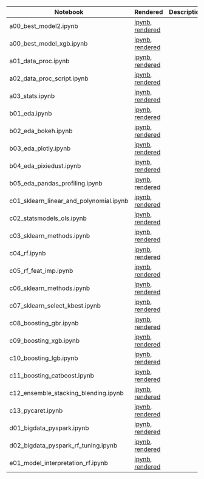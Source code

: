|  Notebook | Rendered   | Description  |  Author |
|---|---|---|---|
| a00_best_model2.ipynb  | [ipynb](https://github.com/bhishanpdl/Project_House_Price_Prediction/blob/master/notebooks/a00_best_model2.ipynb), [rendered](https://nbviewer.jupyter.org/github/bhishanpdl/Project_House_Price_Prediction/blob/master/notebooks/a00_best_model2.ipynb)  |   | [Bhishan Poudel](https://bhishanpdl.github.io/)  |
| a00_best_model_xgb.ipynb  | [ipynb](https://github.com/bhishanpdl/Project_House_Price_Prediction/blob/master/notebooks/a00_best_model_xgb.ipynb), [rendered](https://nbviewer.jupyter.org/github/bhishanpdl/Project_House_Price_Prediction/blob/master/notebooks/a00_best_model_xgb.ipynb)  |   | [Bhishan Poudel](https://bhishanpdl.github.io/)  |
| a01_data_proc.ipynb  | [ipynb](https://github.com/bhishanpdl/Project_House_Price_Prediction/blob/master/notebooks/a01_data_proc.ipynb), [rendered](https://nbviewer.jupyter.org/github/bhishanpdl/Project_House_Price_Prediction/blob/master/notebooks/a01_data_proc.ipynb)  |   | [Bhishan Poudel](https://bhishanpdl.github.io/)  |
| a02_data_proc_script.ipynb  | [ipynb](https://github.com/bhishanpdl/Project_House_Price_Prediction/blob/master/notebooks/a02_data_proc_script.ipynb), [rendered](https://nbviewer.jupyter.org/github/bhishanpdl/Project_House_Price_Prediction/blob/master/notebooks/a02_data_proc_script.ipynb)  |   | [Bhishan Poudel](https://bhishanpdl.github.io/)  |
| a03_stats.ipynb  | [ipynb](https://github.com/bhishanpdl/Project_House_Price_Prediction/blob/master/notebooks/a03_stats.ipynb), [rendered](https://nbviewer.jupyter.org/github/bhishanpdl/Project_House_Price_Prediction/blob/master/notebooks/a03_stats.ipynb)  |   | [Bhishan Poudel](https://bhishanpdl.github.io/)  |
| b01_eda.ipynb  | [ipynb](https://github.com/bhishanpdl/Project_House_Price_Prediction/blob/master/notebooks/b01_eda.ipynb), [rendered](https://nbviewer.jupyter.org/github/bhishanpdl/Project_House_Price_Prediction/blob/master/notebooks/b01_eda.ipynb)  |   | [Bhishan Poudel](https://bhishanpdl.github.io/)  |
| b02_eda_bokeh.ipynb  | [ipynb](https://github.com/bhishanpdl/Project_House_Price_Prediction/blob/master/notebooks/b02_eda_bokeh.ipynb), [rendered](https://nbviewer.jupyter.org/github/bhishanpdl/Project_House_Price_Prediction/blob/master/notebooks/b02_eda_bokeh.ipynb)  |   | [Bhishan Poudel](https://bhishanpdl.github.io/)  |
| b03_eda_plotly.ipynb  | [ipynb](https://github.com/bhishanpdl/Project_House_Price_Prediction/blob/master/notebooks/b03_eda_plotly.ipynb), [rendered](https://nbviewer.jupyter.org/github/bhishanpdl/Project_House_Price_Prediction/blob/master/notebooks/b03_eda_plotly.ipynb)  |   | [Bhishan Poudel](https://bhishanpdl.github.io/)  |
| b04_eda_pixiedust.ipynb  | [ipynb](https://github.com/bhishanpdl/Project_House_Price_Prediction/blob/master/notebooks/b04_eda_pixiedust.ipynb), [rendered](https://nbviewer.jupyter.org/github/bhishanpdl/Project_House_Price_Prediction/blob/master/notebooks/b04_eda_pixiedust.ipynb)  |   | [Bhishan Poudel](https://bhishanpdl.github.io/)  |
| b05_eda_pandas_profiling.ipynb  | [ipynb](https://github.com/bhishanpdl/Project_House_Price_Prediction/blob/master/notebooks/b05_eda_pandas_profiling.ipynb), [rendered](https://nbviewer.jupyter.org/github/bhishanpdl/Project_House_Price_Prediction/blob/master/notebooks/b05_eda_pandas_profiling.ipynb)  |   | [Bhishan Poudel](https://bhishanpdl.github.io/)  |
| c01_sklearn_linear_and_polynomial.ipynb  | [ipynb](https://github.com/bhishanpdl/Project_House_Price_Prediction/blob/master/notebooks/c01_sklearn_linear_and_polynomial.ipynb), [rendered](https://nbviewer.jupyter.org/github/bhishanpdl/Project_House_Price_Prediction/blob/master/notebooks/c01_sklearn_linear_and_polynomial.ipynb)  |   | [Bhishan Poudel](https://bhishanpdl.github.io/)  |
| c02_statsmodels_ols.ipynb  | [ipynb](https://github.com/bhishanpdl/Project_House_Price_Prediction/blob/master/notebooks/c02_statsmodels_ols.ipynb), [rendered](https://nbviewer.jupyter.org/github/bhishanpdl/Project_House_Price_Prediction/blob/master/notebooks/c02_statsmodels_ols.ipynb)  |   | [Bhishan Poudel](https://bhishanpdl.github.io/)  |
| c03_sklearn_methods.ipynb  | [ipynb](https://github.com/bhishanpdl/Project_House_Price_Prediction/blob/master/notebooks/c03_sklearn_methods.ipynb), [rendered](https://nbviewer.jupyter.org/github/bhishanpdl/Project_House_Price_Prediction/blob/master/notebooks/c03_sklearn_methods.ipynb)  |   | [Bhishan Poudel](https://bhishanpdl.github.io/)  |
| c04_rf.ipynb  | [ipynb](https://github.com/bhishanpdl/Project_House_Price_Prediction/blob/master/notebooks/c04_rf.ipynb), [rendered](https://nbviewer.jupyter.org/github/bhishanpdl/Project_House_Price_Prediction/blob/master/notebooks/c04_rf.ipynb)  |   | [Bhishan Poudel](https://bhishanpdl.github.io/)  |
| c05_rf_feat_imp.ipynb  | [ipynb](https://github.com/bhishanpdl/Project_House_Price_Prediction/blob/master/notebooks/c05_rf_feat_imp.ipynb), [rendered](https://nbviewer.jupyter.org/github/bhishanpdl/Project_House_Price_Prediction/blob/master/notebooks/c05_rf_feat_imp.ipynb)  |   | [Bhishan Poudel](https://bhishanpdl.github.io/)  |
| c06_sklearn_methods.ipynb  | [ipynb](https://github.com/bhishanpdl/Project_House_Price_Prediction/blob/master/notebooks/c06_sklearn_methods.ipynb), [rendered](https://nbviewer.jupyter.org/github/bhishanpdl/Project_House_Price_Prediction/blob/master/notebooks/c06_sklearn_methods.ipynb)  |   | [Bhishan Poudel](https://bhishanpdl.github.io/)  |
| c07_sklearn_select_kbest.ipynb  | [ipynb](https://github.com/bhishanpdl/Project_House_Price_Prediction/blob/master/notebooks/c07_sklearn_select_kbest.ipynb), [rendered](https://nbviewer.jupyter.org/github/bhishanpdl/Project_House_Price_Prediction/blob/master/notebooks/c07_sklearn_select_kbest.ipynb)  |   | [Bhishan Poudel](https://bhishanpdl.github.io/)  |
| c08_boosting_gbr.ipynb  | [ipynb](https://github.com/bhishanpdl/Project_House_Price_Prediction/blob/master/notebooks/c08_boosting_gbr.ipynb), [rendered](https://nbviewer.jupyter.org/github/bhishanpdl/Project_House_Price_Prediction/blob/master/notebooks/c08_boosting_gbr.ipynb)  |   | [Bhishan Poudel](https://bhishanpdl.github.io/)  |
| c09_boosting_xgb.ipynb  | [ipynb](https://github.com/bhishanpdl/Project_House_Price_Prediction/blob/master/notebooks/c09_boosting_xgb.ipynb), [rendered](https://nbviewer.jupyter.org/github/bhishanpdl/Project_House_Price_Prediction/blob/master/notebooks/c09_boosting_xgb.ipynb)  |   | [Bhishan Poudel](https://bhishanpdl.github.io/)  |
| c10_boosting_lgb.ipynb  | [ipynb](https://github.com/bhishanpdl/Project_House_Price_Prediction/blob/master/notebooks/c10_boosting_lgb.ipynb), [rendered](https://nbviewer.jupyter.org/github/bhishanpdl/Project_House_Price_Prediction/blob/master/notebooks/c10_boosting_lgb.ipynb)  |   | [Bhishan Poudel](https://bhishanpdl.github.io/)  |
| c11_boosting_catboost.ipynb  | [ipynb](https://github.com/bhishanpdl/Project_House_Price_Prediction/blob/master/notebooks/c11_boosting_catboost.ipynb), [rendered](https://nbviewer.jupyter.org/github/bhishanpdl/Project_House_Price_Prediction/blob/master/notebooks/c11_boosting_catboost.ipynb)  |   | [Bhishan Poudel](https://bhishanpdl.github.io/)  |
| c12_ensemble_stacking_blending.ipynb  | [ipynb](https://github.com/bhishanpdl/Project_House_Price_Prediction/blob/master/notebooks/c12_ensemble_stacking_blending.ipynb), [rendered](https://nbviewer.jupyter.org/github/bhishanpdl/Project_House_Price_Prediction/blob/master/notebooks/c12_ensemble_stacking_blending.ipynb)  |   | [Bhishan Poudel](https://bhishanpdl.github.io/)  |
| c13_pycaret.ipynb  | [ipynb](https://github.com/bhishanpdl/Project_House_Price_Prediction/blob/master/notebooks/c13_pycaret.ipynb), [rendered](https://nbviewer.jupyter.org/github/bhishanpdl/Project_House_Price_Prediction/blob/master/notebooks/c13_pycaret.ipynb)  |   | [Bhishan Poudel](https://bhishanpdl.github.io/)  |
| d01_bigdata_pyspark.ipynb  | [ipynb](https://github.com/bhishanpdl/Project_House_Price_Prediction/blob/master/notebooks/d01_bigdata_pyspark.ipynb), [rendered](https://nbviewer.jupyter.org/github/bhishanpdl/Project_House_Price_Prediction/blob/master/notebooks/d01_bigdata_pyspark.ipynb)  |   | [Bhishan Poudel](https://bhishanpdl.github.io/)  |
| d02_bigdata_pyspark_rf_tuning.ipynb  | [ipynb](https://github.com/bhishanpdl/Project_House_Price_Prediction/blob/master/notebooks/d02_bigdata_pyspark_rf_tuning.ipynb), [rendered](https://nbviewer.jupyter.org/github/bhishanpdl/Project_House_Price_Prediction/blob/master/notebooks/d02_bigdata_pyspark_rf_tuning.ipynb)  |   | [Bhishan Poudel](https://bhishanpdl.github.io/)  |
| e01_model_interpretation_rf.ipynb  | [ipynb](https://github.com/bhishanpdl/Project_House_Price_Prediction/blob/master/notebooks/e01_model_interpretation_rf.ipynb), [rendered](https://nbviewer.jupyter.org/github/bhishanpdl/Project_House_Price_Prediction/blob/master/notebooks/e01_model_interpretation_rf.ipynb)  |   | [Bhishan Poudel](https://bhishanpdl.github.io/)  |
